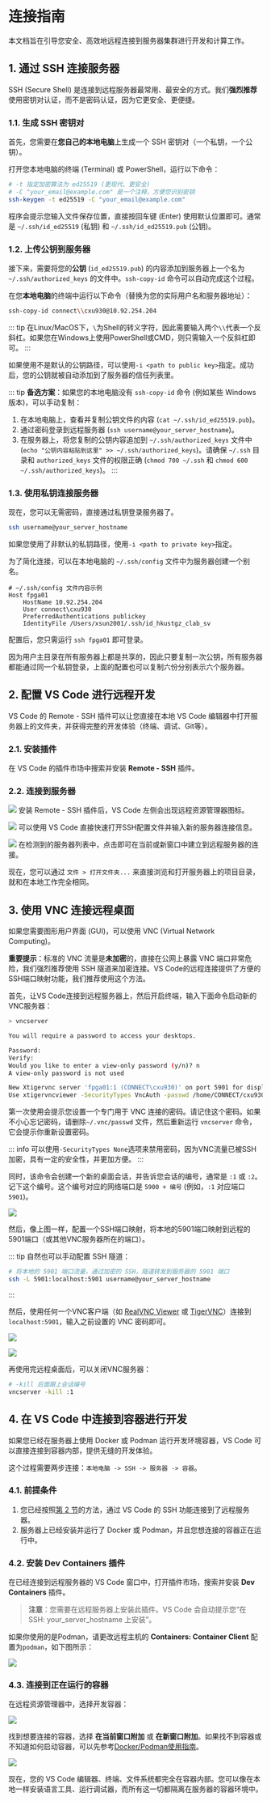 # 连接指南

本文档旨在引导您安全、高效地远程连接到服务器集群进行开发和计算工作。

## 1\. 通过 SSH 连接服务器

SSH (Secure Shell) 是连接到远程服务器最常用、最安全的方式。我们**强烈推荐**使用密钥对认证，而不是密码认证，因为它更安全、更便捷。

### 1.1. 生成 SSH 密钥对

首先，您需要在**您自己的本地电脑**上生成一个 SSH 密钥对（一个私钥，一个公钥）。

打开您本地电脑的终端 (Terminal) 或 PowerShell，运行以下命令：

```bash
# -t 指定加密算法为 ed25519 (更现代、更安全)
# -C "your_email@example.com" 是一个注释，方便您识别密钥
ssh-keygen -t ed25519 -C "your_email@example.com"
```

程序会提示您输入文件保存位置，直接按回车键 (Enter) 使用默认位置即可。通常是 `~/.ssh/id_ed25519` (私钥) 和 `~/.ssh/id_ed25519.pub` (公钥)。

### 1.2. 上传公钥到服务器

接下来，需要将您的**公钥** (`id_ed25519.pub`) 的内容添加到服务器上一个名为 `~/.ssh/authorized_keys` 的文件中。`ssh-copy-id` 命令可以自动完成这个过程。

在您**本地电脑**的终端中运行以下命令（替换为您的实际用户名和服务器地址）：

```bash
ssh-copy-id connect\\cxu930@10.92.254.204
```

::: tip
在Linux/MacOS下，`\`为Shell的转义字符，因此需要输入两个`\\`代表一个反斜杠。如果您在Windows上使用PowerShell或CMD，则只需输入一个反斜杠即可。
:::

如果使用不是默认的公钥路径，可以使用`-i <path to public key>`指定。成功后，您的公钥就被自动添加到了服务器的信任列表里。

::: tip
**备选方案**：如果您的本地电脑没有 `ssh-copy-id` 命令 (例如某些 Windows 版本)，可以手动复制：

1.  在本地电脑上，查看并复制公钥文件的内容 (`cat ~/.ssh/id_ed25519.pub`)。
2.  通过密码登录到远程服务器 (`ssh username@your_server_hostname`)。
3.  在服务器上，将您复制的公钥内容追加到 `~/.ssh/authorized_keys` 文件中 (`echo "公钥内容粘贴到这里" >> ~/.ssh/authorized_keys`)。请确保 `~/.ssh` 目录和 `authorized_keys` 文件的权限正确 (`chmod 700 ~/.ssh` 和 `chmod 600 ~/.ssh/authorized_keys`)。
:::

### 1.3. 使用私钥连接服务器

现在，您可以无需密码，直接通过私钥登录服务器了。

```bash
ssh username@your_server_hostname
```

如果您使用了非默认的私钥路径，使用`-i <path to private key>`指定。

为了简化连接，可以在本地电脑的 `~/.ssh/config` 文件中为服务器创建一个别名。

```text
# ~/.ssh/config 文件内容示例
Host fpga01
    HostName 10.92.254.204
    User connect\cxu930
    PreferredAuthentications publickey
    IdentityFile /Users/xsun2001/.ssh/id_hkustgz_clab_sv
```

配置后，您只需运行 `ssh fpga01` 即可登录。

因为用户主目录在所有服务器上都是共享的，因此只要复制一次公钥，所有服务器都能通过同一个私钥登录，上面的配置也可以复制六份分别表示六个服务器。

## 2\. 配置 VS Code 进行远程开发

VS Code 的 Remote - SSH 插件可以让您直接在本地 VS Code 编辑器中打开服务器上的文件夹，并获得完整的开发体验（终端、调试、Git等）。

### 2.1. 安装插件

在 VS Code 的插件市场中搜索并安装 **Remote - SSH** 插件。

### 2.2. 连接到服务器

![](../fig/003.png)
安装 Remote - SSH 插件后，VS Code 左侧会出现远程资源管理器图标。

![](../fig/001.png)
可以使用 VS Code 直接快速打开SSH配置文件并输入新的服务器连接信息。

![](../fig/002.png)
在检测到的服务器列表中，点击即可在当前或新窗口中建立到远程服务器的连接。

现在，您可以通过 `文件 > 打开文件夹...` 来直接浏览和打开服务器上的项目目录，就和在本地工作完全相同。

## 3\. 使用 VNC 连接远程桌面

如果您需要图形用户界面 (GUI)，可以使用 VNC (Virtual Network Computing)。

**重要提示**：标准的 VNC 流量是**未加密**的，直接在公网上暴露 VNC 端口非常危险，我们强烈推荐使用 SSH 隧道来加密连接。VS Code的远程连接提供了方便的SSH端口映射功能，我们推荐使用这个方法。

首先，让VS Code连接到远程服务器上，然后开启终端，输入下面命令启动新的VNC服务器：

```bash
> vncserver 

You will require a password to access your desktops.

Password:
Verify:
Would you like to enter a view-only password (y/n)? n
A view-only password is not used

New Xtigervnc server 'fpga01:1 (CONNECT\cxu930)' on port 5901 for display :1.
Use xtigervncviewer -SecurityTypes VncAuth -passwd /home/CONNECT/cxu930/.vnc/passwd :1 to connect to the VNC server.
```

第一次使用会提示您设置一个专门用于 VNC 连接的密码。请记住这个密码。如果不小心忘记密码，请删除`~/.vnc/passwd` 文件，然后重新运行 `vncserver` 命令，它会提示你重新设置密码。

::: info
可以使用`-SecurityTypes None`选项来禁用密码，因为VNC流量已被SSH加密，具有一定的安全性，并更加方便。
:::

同时，该命令会创建一个新的桌面会话，并告诉您会话的编号，通常是 `:1` 或 `:2`。记下这个编号。这个编号对应的网络端口是 `5900 + 编号` (例如，`:1` 对应端口 `5901`)。

![](../fig/004.png)

然后，像上图一样，配置一个SSH端口映射，将本地的5901端口映射到远程的5901端口（或其他VNC服务器所在的端口）。

::: tip
自然也可以手动配置 SSH 隧道：

```bash
# 将本地的 5901 端口流量，通过加密的 SSH，隧道转发到服务器的 5901 端口
ssh -L 5901:localhost:5901 username@your_server_hostname
```
:::

然后，使用任何一个VNC客户端（如 [RealVNC Viewer](https://www.realvnc.com/en/connect/download/viewer/) 或 [TigerVNC](https://tigervnc.org/)）连接到 `localhost:5901`，输入之前设置的 VNC 密码即可。

![](../fig/005.png)

![](../fig/006.png)

再使用完远程桌面后，可以关闭VNC服务器：

```bash
# -kill 后面跟上会话编号
vncserver -kill :1
```

## 4\. 在 VS Code 中连接到容器进行开发

如果您已经在服务器上使用 Docker 或 Podman 运行开发环境容器，VS Code 可以直接连接到容器内部，提供无缝的开发体验。

这个过程需要两步连接：`本地电脑 -> SSH -> 服务器 -> 容器`。

### 4.1. 前提条件

1.  您已经按照[第 2 节](https://www.google.com/search?q=%232-%E9%85%8D%E7%BD%AE-vs-code-%E8%BF%9B%E8%A1%8C%E8%BF%9C%E7%A8%8B%E5%BC%80%E5%8F%91)的方法，通过 VS Code 的 SSH 功能连接到了远程服务器。
2.  服务器上已经安装并运行了 Docker 或 Podman，并且您想连接的容器正在运行中。

### 4.2. 安装 Dev Containers 插件

在已经连接到远程服务器的 VS Code 窗口中，打开插件市场，搜索并安装 **Dev Containers** 插件。

> **注意**：您需要在远程服务器上安装此插件。VS Code 会自动提示您“在 SSH: your\_server\_hostname 上安装”。

如果你使用的是Podman，请更改远程主机的 **Containers: Container Client** 配置为`podman`，如下图所示：

![](../fig/007.png)

### 4.3. 连接到正在运行的容器

在远程资源管理器中，选择开发容器：

![](../fig/008.png)

找到想要连接的容器，选择 **在当前窗口附加** 或 **在新窗口附加**。如果找不到容器或不知道如何启动容器，可以先参考[Docker/Podman使用指南](./docker.md)。

![](../fig/009.png)

现在，您的 VS Code 编辑器、终端、文件系统都完全在容器内部。您可以像在本地一样安装语言工具、运行调试器，而所有这一切都隔离在服务器的容器环境中。

